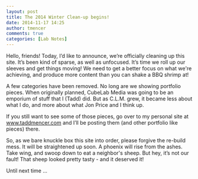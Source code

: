 ```yaml
---
layout: post
title: The 2014 Winter Clean-up begins!
date: 2014-11-17 14:25
author: tmencer
comments: true
categories: [Lab Notes]
---
```

Hello, friends! Today, I’d like to announce, we’re officially cleaning up this site. It’s been kind of sparse, as well as unfocused. It’s time we roll up our sleeves and get things moving! We need to get a better focus on what we're achieving, and produce more content than you can shake a BBQ shrimp at!

A few categories have been removed. No long are we showing portfolio pieces. When originally planned, CubeLab Media was going to be an emporium of stuff that I (Tadd) did. But as C.L.M. grew, it became less about what I do, and more about what Jon Price and I think up.

If you still want to see some of those pieces, go over to my personal site at <a href="http://www.taddmencer.com" target="_blank">www.taddmencer.com</a> and I’ll be posting them (and other portfolio like pieces) there.

So, as we bare knuckle box this site into order, please forgive the re-build mess. It will be straightened up soon. A phoenix will rise from the ashes. Take wing, and swoop down to eat a neighbor's sheep. But hey, it’s not our fault! That sheep looked pretty tasty - and it deserved it!

Until next time ...
